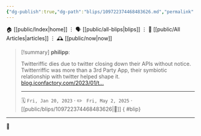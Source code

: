 ```yaml
---
{"dg-publish":true,"dg-path":"blips/109722374468483626.md","permalink":"/blips/109722374468483626/","title":"philipp on mastodon @ 2023-01-20"}
---
```



<div class="transclusion internal-embed is-loaded"><div class="markdown-embed">




🏠 [[public/Index\|home]]  ⋮ 🗣️ [[public/all-blips\|blips]] ⋮  📝 [[public/All Articles\|articles]]  ⋮ 🕰️ [[public/now\|now]]


</div></div>


> [!summary] **philipp**:
>
> Twitteriffic dies due to twitter closing down their APIs without notice. Twitterriffic was more than a 3rd Party App, their symbiotic relationship with twitter helped shape it. [blog.iconfactory.com/2023/01/t…](https://blog.iconfactory.com/2023/01/twitterrific-end-of-an-era/)
> - - -
>
> 🗓️ <code>Fri, Jan 20, 2023</code>  · ✏️ <code> Fri, May 2, 2025</code>  · [[public/blips/109722374468483626\|🔗]]
{ #blip}


- - -

 👾
